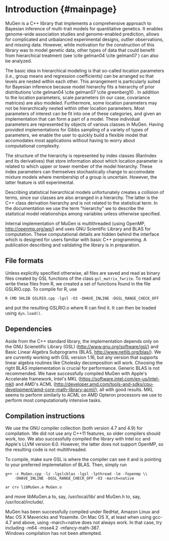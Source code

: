 Introduction       {#mainpage}
=============

MuGen is a C++ library that implements a comprehensive approach to Bayesian inference of multi-trait models for quantitative genetics.  It enables genome-wide association 
studies and genome-enabled prediction, allows for complicated and unbalanced experimental designs, outlier observations, and missing data.  However, while motivation for the construction of this library was to model genetic data, other types of data that could benefit from hierarchical treatment (see \cite gelman04 \cite gelman07 ) can also be analyzed.

The basic idea in hierarchical modeling is that so-called location parameters (i.e., group means and regression coefficients) can be arranged so that levels are nested within each other.  This arrangement is particularly suited for Bayesian inference because model hierarchy fits a hierarchy of prior distributions \cite gelman04 \cite gelman07 \cite greenberg10 .
In addition to the location parameters, scale parameters (in our case, covariance matrices) are also modeled.  Furthermore, some location parameters may not be hierarchically nested within other location parameters.  Most parameters of interest can be fit into one of these categories, and given an implementation that can form a part of a model. These individual parameters are represented by objects of various classes in MuGen.
Having provided implementations for Gibbs sampling of a variety of types of parameters, we enable the user to quickly build a flexible model that accomodates most applications without having to worry about computational complexity.

The structure of the hierarchy is represented by index classes (RanIndex and its derivatives) that store information about which location parameter is related to which upper or lower member of the model hierarchy.  These index parameters can themselves stochastically change to accomodate mixture models where membership of a group is uncertain.  However, the latter feature is still experimental.

Describing statistical hierarchical models unfortunately creates a collision of terms, since our classes are also arranged in a hierarchy.  The latter is the C++ class derivation hierarchy and is not related to the statistical term.  In the documentation we use the term "hierarchy" we to describe the statistical model relationships among variables unless otherwise specified.

Internal implementation of MuGen is multithreaded (using OpenMP, <http://openmp.org/wp/>) and uses GNU Scientific Library and BLAS for computation.  These computational details are hidden behind the interface which is designed for users familiar 
with basic C++ programming.  A publication describing and validating the library is in preparation.

File formats
-------------

Unless explicitly specified otherwise, all files are saved and read as binary files created by GSL functions of the class `gsl_matrix_fwrite`.  To read and write these files from R, we created a set of functions found in the file GSLRIO.cpp.  To compile for R, use

	R CMD SHLIB GSLRIO.cpp -lgsl -O3 -DHAVE_INLINE -DGSL_RANGE_CHECK_OFF

and put the resulting GSLRIO.o where R can find it.  It can then be loaded using `dyn.load()`.

Dependencies
-------------

Aside from the C++ standard library, the implementation depends only on the GNU Scienetific Library (GSL) (<http://www.gnu.org/software/gsl/>) and Basic Linear Algebra Subprograms (BLAS, <http://www.netlib.org/blas/>).
We are currently working with GSL version 1.16, but any version that supports linear algebra routines like Cholesky decomposition will work.  Choosing the right BLAS implementation is crucial for performance.
Generic BLAS is not recommended.  We have successfully compiled MuGen with Apple's Accelerate framework, Intel's MKL (<https://software.intel.com/en-us/intel-mkl>) and AMD's ACML (<http://developer.amd.com/tools-and-sdks/cpu-development/amd-core-math-library-acml/>), all with good results.
MKL seems to perform similarly to ACML on AMD Opteron processors we use to perform most computationally intensive tasks.

Compilation instructions
-------------------------

We use the GNU compiler collection (both version 4.7 and 4.9) for compilation.  We did not use any C++11 features, so older compilers should work, too.  We also successfully compiled the library with Intel icc and Apple's LLVM version 6.0.  However, the latter does not support OpenMP, so the resulting code is not multithreaded.

To compile, make sure GSL is where the compiler can see it and is pointing to your preferred implemetation of BLAS.  Then, simply run

	g++ -c MuGen.cpp -lz -lgslcblas -lgsl -lpthread -lm -fopenmp \\
		-DHAVE_INLINE -DGSL_RANGE_CHECK_OFF -O3 -march=native
    
	ar crv libMuGen.a MuGen.o

and move libMuGen.a to, say, /usr/local/lib/ and MuGen.h to, say, /usr/local/include/.

MuGen has been successfully compiled under RedHat, Amazon Linux and Mac OS X Mavericks and Yosemite.  On Mac OS X, at least when using gcc-4.7 and above, using -march=native does not always work.  In that case, try including -m64 -msse4.2 -mfancy-math-387.  
Windows compilation has not been attempted.
